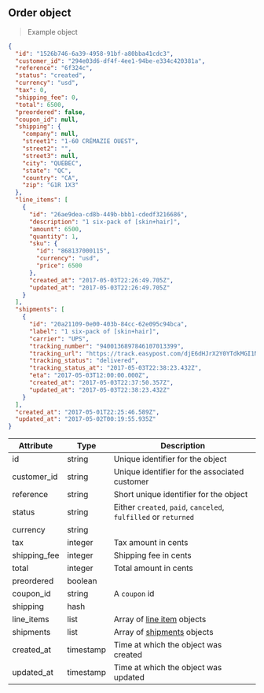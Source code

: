 ## Order object

> Example object

```json
{
  "id": "1526b746-6a39-4958-91bf-a80bba41cdc3",
  "customer_id": "294e03d6-df4f-4ee1-94be-e334c420381a",
  "reference": "6f324c",
  "status": "created",
  "currency": "usd",
  "tax": 0,
  "shipping_fee": 0,
  "total": 6500,
  "preordered": false,
  "coupon_id": null,
  "shipping": {
    "company": null,
    "street1": "1-60 CRÉMAZIE OUEST",
    "street2": "",
    "street3": null,
    "city": "QUEBEC",
    "state": "QC",
    "country": "CA",
    "zip": "G1R 1X3"
  },
  "line_items": [
    {
      "id": "26ae9dea-cd8b-449b-bbb1-cdedf3216686",
      "description": "1 six-pack of [skin+hair]",
      "amount": 6500,
      "quantity": 1,
      "sku": {
        "id": "868137000115",
        "currency": "usd",
        "price": 6500
      },
      "created_at": "2017-05-03T22:26:49.705Z",
      "updated_at": "2017-05-03T22:26:49.705Z"
    }
  ],
  "shipments": [
    {
      "id": "20a21109-0e00-403b-84cc-62e095c94bca",
      "label": "1 six-pack of [skin+hair]",
      "carrier": "UPS",
      "tracking_number": "9400136897846107013399",
      "tracking_url": "https://track.easypost.com/djE6dHJrX2Y0YTdkMGI1NmJlNDQ1MzdhMjMzN2M2ODlmMGM2OTdm",
      "tracking_status": "delivered",
      "tracking_status_at": "2017-05-03T22:38:23.432Z",
      "eta": "2017-05-03T12:00:00.000Z",
      "created_at": "2017-05-03T22:37:50.357Z",
      "updated_at": "2017-05-03T22:38:23.432Z"
    }
  ],
  "created_at": "2017-05-01T22:25:46.589Z",
  "updated_at": "2017-05-02T00:19:55.935Z"
}
```

| Attribute  | Type     | Description |
| ---------- | -------- | ------------|
| id           | string   | Unique identifier for the object |
| customer_id  | string   | Unique identifier for the associated customer |
| reference    | string | Short unique identifier for the object |
| status       | string | Either `created`, `paid`, `canceled`, `fulfilled` or `returned` |
| currency     | string | |
| tax          | integer | Tax amount in cents |
| shipping_fee | integer | Shipping fee in cents |
| total        | integer | Total amount in cents |
| preordered   | boolean | |
| coupon_id    | string | A `coupon` id |
| shipping     | hash | |
| line_items   | list | Array of [line item](#line-items) objects |
| shipments    | list | Array of [shipments](#shipments) objects |
| created_at   | timestamp | Time at which the object was created |
| updated_at   | timestamp | Time at which the object was updated |
